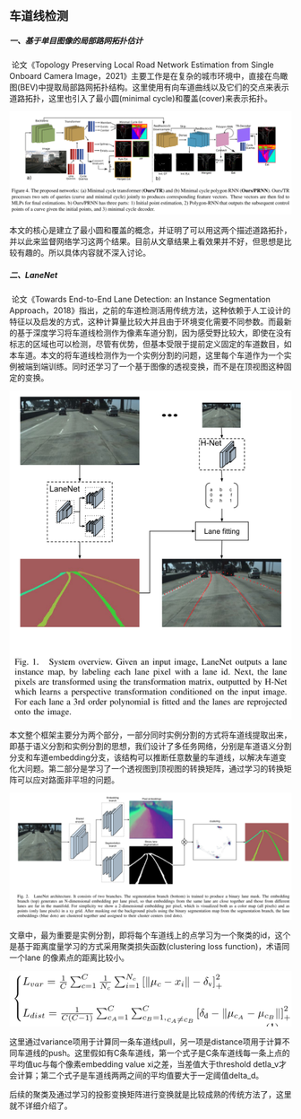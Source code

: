 ## 车道线检测

##### 一、基于单目图像的局部路网拓扑估计

​		论文《Topology Preserving Local Road Network Estimation from Single Onboard Camera Image，2021》主要工作是在复杂的城市环境中，直接在鸟瞰图(BEV)中提取局部路网拓扑结构。这里使用有向车道曲线以及它们的交点来表示道路拓扑，这里也引入了最小圆(minimal cycle)和覆盖(cover)来表示拓扑。

![image-20220224213613504](../document/images/image-20220224213613504.png)

​		本文的核心是建立了最小圆和覆盖的概念，并证明了可以用这两个描述道路拓扑，并以此来监督网络学习这两个结果。目前从文章结果上看效果并不好，但思想是比较有趣的。所以具体内容就不深入讨论。



##### 二、LaneNet

​		论文《Towards End-to-End Lane Detection: an Instance Segmentation Approach，2018》指出，之前的车道检测活用传统方法，这种依赖于人工设计的特征以及启发的方式，这种计算量比较大并且由于环境变化需要不同参数。而最新的基于深度学习将车道线检测作为像素车道分割，因为感受野比较大，即使在没有标志的区域也可以检测，尽管有优势，但基本受限于提前定义固定的车道数目，如本车道。本文的将车道线检测作为一个实例分割的问题，这里每个车道作为一个实例被端到端训练。同时还学习了一个基于图像的透视变换，而不是在顶视图这种固定的变换。

![image-20220226205651233](../document/images/image-20220226205651233.png)

​			本文整个框架主要分为两个部分，一部分同时实例分割的方式将车道线提取出来，即基于语义分割和实例分割的思想，我们设计了多任务网络，分别是车道语义分割分支和车道embedding分支，该结构可以推断任意数量的车道线，以解决车道变化大问题。第二部分是学习了一个透视图到顶视图的转换矩阵，通过学习的转换矩阵可以应对路面非平坦的问题。

![image-20220226211727732](../document/images/image-20220226211727732.png)

​		文章中，最为重要是实例分割，即将每个车道线上的点学习为一个聚类的id，这个是基于距离度量学习的方式采用聚类损失函数(clustering loss function)，术语同一个lane 的像素点的距离比较小。

![image-20220226212620666](../document/images/image-20220226212620666.png)

​		这里通过variance项用于计算同一条车道线pull，另一项是distance项用于计算不同车道线的push。这里假如有C条车道线，第一个式子是C条车道线每一条上点的平均值uc与每个像素embedding value xi之差，当差值大于threshold detla_v才会计算；第二个式子是车道线两两之间的平均值要大于一定阈值delta_d。

​		后续的聚类及通过学习的投影变换矩阵进行变换就是比较成熟的传统方法了，这里就不详细介绍了。



































